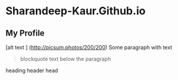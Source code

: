 # Sharandeep-Kaur.Github.io

## My Profile


[alt text ] (http://picsum.photos/200/200)
Some paragraph with text
> blockquote text below the paragraph

 
 
 heading   header    head

